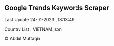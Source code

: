 

## Google Trends Keywords Scraper 
 
Last Update 24-01-2023 , 18:13:49

Country List :
VIETNAM.json



© Abdul Muttaqin 
